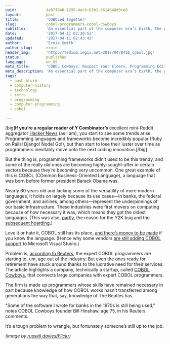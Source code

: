 ```yaml
---
uuid:             da87f040-1295-4ecb-83b1-3614648d9ce8
layout:           post
title:            'COBOLed Together'
slug:             cobol-programmers-cobol-cowboys
subtitle:         'An essential part of the computer era’s birth, the programming language COBOL still hangs on—which is good for would-be retirees who know the language.'
date:             '2017-04-11 02:30:52'
updated:          '2017-04-11 02:43:43'
author:           'Ernie Smith'
author_slug:      ernie
header_img:       'http://tedium.imgix.net/2017/04/0410_cobol.jpg'
status:           published
language:         en_US
meta_title:       'COBOL Cowboys: Respect Your Elders, Programming Edition'
meta_description: 'An essential part of the computer era’s birth, the programming language COBOL still hangs on—which is good for would-be retirees who know the language.'
tags:
  - hash-blurb
  - computer-history
  - technology
  - retro
  - programming
  - computer-programming
  - cobol

---
```


[big]**If you’re a regular reader of Y Combinator’s** excellent mini-Reddit aggregator [Hacker News](https://news.ycombinator.com/) (as I am), you start to see some trends arise. Programming languages and frameworks become incredibly popular (Ruby on Rails! Django! Node! Go!), but then start to lose their luster over time as programmers inevitably move onto the next coding innovation.[/big]

But the thing is, programming frameworks didn’t used to be this trendy, and some of the really old ones are becoming highly-sought-after in certain sectors because they’re becoming very uncommon. One great example of this is COBOL (COmmon Business-Oriented Language), a language that was born before former president Barack Obama was.

Nearly 60 years old and lacking some of the versatility of more modern languages, it holds on largely because its use cases—in banks, the federal government, and airlines, among others—represent the underpinnings of our basic infrastructure. These industries were first movers on computing because of how necessary it was, which means they got the oldest languages. (This was also, [partly](https://homepages.wmich.edu/~rea/Y2K/FAQ.html), the reason for the Y2K bug and the [subsequent hoarding](http://tedium.co/2016/07/19/y2k-hoarding-survivalists-freakout/).)

Love it or hate it, COBOL still has its place, [and there’s money to be made](http://www.cio.com/article/3050836/developer/why-its-time-to-learn-cobol.html) if you know the language. (Hence why some vendors [are still adding COBOL support](http://windowsitpro.com/development/microsoft-visual-studio-2017-gains-cobol-support-micro-focus) to Microsoft Visual Studio.)

Problem is, [according to Reuters](http://www.reuters.com/article/us-usa-banks-cobol-idUSKBN17C0D8), the expert COBOL programmers are starting to, um, age out of the industry. But even the ones ready for retirement have stuck around thanks to the lucrative need for their services. The article highlights a company, technically a startup, called [COBOL Cowboys](http://cobolcowboys.com/), that connects large companies with expert COBOL programmers.

The firm is made up programmers whose skills have remained necessary in part because knowledge of how COBOL works hasn’t transferred among generations the way that, say, knowledge of The Beatles has.

"Some of the software I wrote for banks in the 1970s is still being used," notes COBOL Cowboys founder Bill Hinshaw, age 75, in his Reuters comments.

It’s a tough problem to wrangle, but fortunately someone’s still up to the job.

*(image by [russell davies/Flickr](https://www.flickr.com/photos/russelldavies/17058362140/))*
